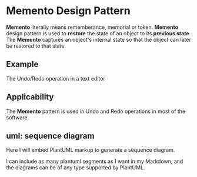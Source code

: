 # Memento Design Pattern

**Memento** literally means rememberance, memorial or token. **Memento** design pattern is used to **restore** the state of an object to its **previous state**. The **Memento** captures an object's internal state so that the object can later be restored to that state.

## Example

The Undo/Redo operation in a text editor

## Applicability
The **Memento** pattern is used in Undo and Redo operations in most of the software.

## uml: sequence diagram
Here I will embed PlantUML markup to generate a sequence diagram.

I can include as many plantuml segments as I want in my Markdown, and the diagrams can be of any type supported by PlantUML.
